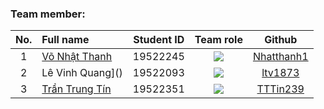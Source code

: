 ### Team member:
|No.| Full name         |Student ID       |Team role      |Github|
|:-:|:------------------|:---------:|:--------:|:-----------:|
| 1	|[Võ Nhật Thanh](https://www.facebook.com/lht1.1.3.0.1.2/)	| 19522245	| ![](https://img.shields.io/badge/-Leader-yellow) |[Nhatthanh1](https://github.com/Nhatthanh1)|
| 2	|Lê Vinh Quang]()	| 19522093	| ![](https://img.shields.io/badge/-Member-yellow)  |[ltv1873](https://github.com/ltv1873)|
| 3	|[Trần Trung Tín](https://www.facebook.com/tttin23.9)	  | 19522351	| ![](https://img.shields.io/badge/-Member-yellow)  |[TTTin239](https://github.com/TTTin239)|
